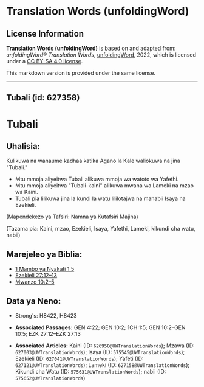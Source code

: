 # Translation Words (unfoldingWord)

## License Information

**Translation Words (unfoldingWord)** is based on and adapted from: _unfoldingWord® Translation Words_, [unfoldingWord](https://unfoldingword.org/utw), 2022, which is licensed under a [CC BY-SA 4.0 license](https://creativecommons.org/licenses/by-sa/4.0/legalcode.en).

This markdown version is provided under the same license.



--------------------------------

## Tubali (id: 627358)

Tubali
======

Uhalisia:
---------

Kulikuwa na wanaume kadhaa katika Agano la Kale waliokuwa na jina "Tubali."

* Mtu mmoja aliyeitwa Tubali alikuwa mmoja wa watoto wa Yafethi.
* Mtu mmoja aliyeitwa "Tubali\-kaini" alikuwa mwana wa Lameki na mzao wa Kaini.
* Tubali pia lilikuwa jina la kundi la watu lililotajwa na manabii Isaya na Ezekieli.

(Mapendekezo ya Tafsiri: Namna ya Kutafsiri Majina)

(Tazama pia: Kaini, mzao, Ezekieli, Isaya, Yafethi, Lameki, kikundi cha watu, nabii)

Marejeleo ya Biblia:
--------------------

* [1 Mambo ya Nyakati 1:5](https://ref.ly/1Chr1:5)
* [Ezekieli 27:12–13](https://ref.ly/Ezek27:12-Ezek27:13)
* [Mwanzo 10:2–5](https://ref.ly/Gen10:2-Gen10:5)

Data ya Neno:
-------------

* Strong's: H8422, H8423

* **Associated Passages:** GEN 4:22; GEN 10:2; 1CH 1:5; GEN 10:2–GEN 10:5; EZK 27:12–EZK 27:13
* **Associated Articles:** Kaini (ID: `626950@UWTranslationWords`); Mzawa (ID: `627003@UWTranslationWords`); Isaya (ID: `575545@UWTranslationWords`); Ezekieli (ID: `627041@UWTranslationWords`); Yafeti (ID: `627121@UWTranslationWords`); Lameki (ID: `627158@UWTranslationWords`); Kikundi cha Watu (ID: `575631@UWTranslationWords`); nabii (ID: `575652@UWTranslationWords`)

